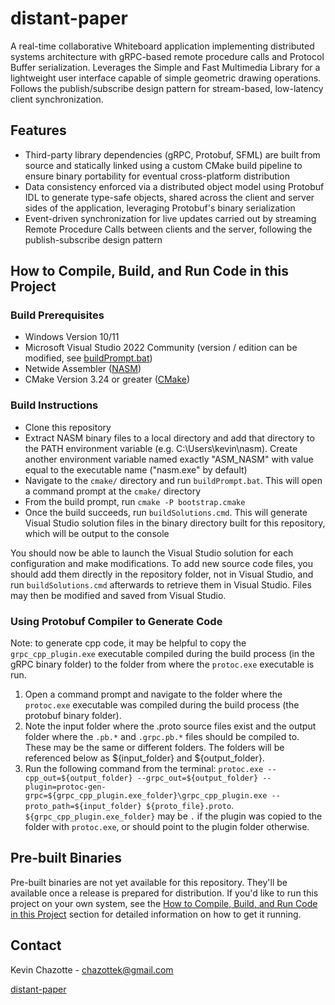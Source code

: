 # distant-paper

A real-time collaborative Whiteboard application implementing distributed systems architecture with gRPC-based remote procedure calls and Protocol Buffer serialization. Leverages the Simple and Fast Multimedia Library for a lightweight user interface capable of simple geometric drawing operations. Follows the publish/subscribe design pattern for stream-based, low-latency client synchronization.

## Features

* Third-party library dependencies (gRPC, Protobuf, SFML) are built from source and statically linked using a custom CMake build pipeline to ensure binary portability for eventual cross-platform distribution
* Data consistency enforced via a distributed object model using Protobuf IDL to generate type-safe objects, shared across the client and server sides of the application, leveraging Protobuf's binary serialization
* Event-driven synchronization for live updates carried out by streaming Remote Procedure Calls between clients and the server, following the publish-subscribe design pattern

## How to Compile, Build, and Run Code in this Project

### Build Prerequisites
* Windows Version 10/11
* Microsoft Visual Studio 2022 Community (version / edition can be modified, see [buildPrompt.bat](./cmake/buildPrompt.bat))
* Netwide Assembler ([NASM](https://www.nasm.us/))
* CMake Version 3.24 or greater ([CMake](https://cmake.org/download/))

### Build Instructions
* Clone this repository
* Extract NASM binary files to a local directory and add that directory to the PATH environment variable (e.g. C:\Users\kevin\nasm). Create another environment variable named exactly "ASM_NASM" with value equal to the executable name ("nasm.exe" by default)
* Navigate to the `cmake/` directory and run `buildPrompt.bat`. This will open a command prompt at the `cmake/` directory
* From the build prompt, run `cmake -P bootstrap.cmake`
* Once the build succeeds, run `buildSolutions.cmd`. This will generate Visual Studio solution files in the binary directory built for this repository, which will be output to the console

You should now be able to launch the Visual Studio solution for each configuration and make modifications. To add new source code files, you should add them directly in the repository folder, not in Visual Studio, and run `buildSolutions.cmd` afterwards to retrieve them in Visual Studio. Files may then be modified and saved from Visual Studio.

### Using Protobuf Compiler to Generate Code
Note: to generate cpp code, it may be helpful to copy the `grpc_cpp_plugin.exe` executable compiled during the build process (in the gRPC binary folder) to the folder from where the `protoc.exe` executable is run.

1) Open a command prompt and navigate to the folder where the `protoc.exe` executable was compiled during the build process (the protobuf binary folder).
2) Note the input folder where the .proto source files exist and the output folder where the `.pb.*` and `.grpc.pb.*` files should be compiled to. These may be the same or different folders. The folders will be referenced below as ${input_folder} and ${output_folder}.
3) Run the following command from the terminal: `protoc.exe --cpp_out=${output_folder} --grpc_out=${output_folder} --plugin=protoc-gen-grpc=${grpc_cpp_plugin.exe_folder}\grpc_cpp_plugin.exe --proto_path=${input_folder} ${proto_file}.proto`. `${grpc_cpp_plugin.exe_folder}` may be `.` if the plugin was copied to the folder with `protoc.exe`, or should point to the plugin folder otherwise.

## Pre-built Binaries

Pre-built binaries are not yet available for this repository. They'll be available once a release is prepared for distribution. If you'd like to run this project on your own system, see the [How to Compile, Build, and Run Code in this Project](#how-to-compile-build-and-run-code-in-this-project) section for detailed information on how to get it running.

## Contact

Kevin Chazotte - chazottek@gmail.com

[distant-paper](https://github.com/kevinchazotte/distant-paper)

